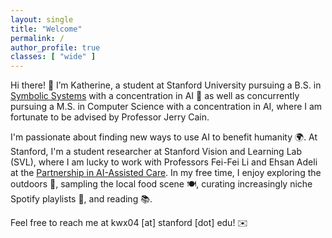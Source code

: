 ```yaml
---
layout: single
title: "Welcome"
permalink: /
author_profile: true
classes: [ "wide" ]
---
```

Hi there! 👋 I’m Katherine, a student at Stanford University pursuing a B.S. in [Symbolic Systems](https://symsys.stanford.edu/) with a concentration in AI 🤖 as well as concurrently pursuing a M.S. in Computer Science with a concentration in AI, where I am fortunate to be advised by Professor Jerry Cain. 

I'm passionate about finding new ways to use AI to benefit humanity 🌍. At Stanford, I'm a student researcher at Stanford Vision and Learning Lab (SVL), where I am lucky to work with Professors Fei-Fei Li and Ehsan Adeli at the [Partnership in AI-Assisted Care](https://med.stanford.edu/pacresearch.html). In my free time, I enjoy exploring the outdoors 🌲, sampling the local food scene 🍽️, curating increasingly niche Spotify playlists 🎵, and reading 📚.

Feel free to reach me at kwx04 [at] stanford [dot] edu! ✉️
